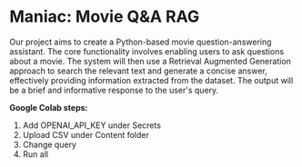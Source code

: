 # Maniac: Movie Q&A RAG
Our project aims to create a Python-based movie question-answering assistant. The core functionality involves enabling users to ask questions about a movie. The system will then use a Retrieval Augmented Generation approach to search the relevant text and generate a concise answer, effectively providing information extracted from the dataset. The output will be a brief and informative response to the user's query.

<b> Google Colab steps: </b> <br>
1. Add OPENAI_API_KEY under Secrets <br>
2. Upload CSV under Content folder <br>
3. Change query <br>
4. Run all
